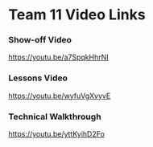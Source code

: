 # Team 11 Video Links

### Show-off Video
https://youtu.be/a7SpqkHhrNI

### Lessons Video
https://youtu.be/wyfuVgXvyvE

### Technical Walkthrough
https://youtu.be/yttKyihD2Fo
